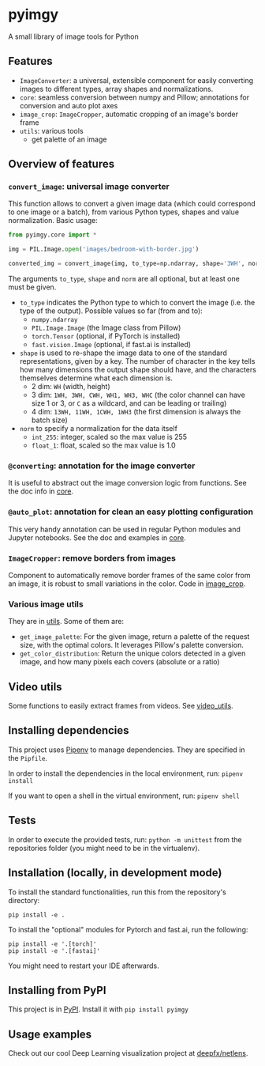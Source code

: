 # pyimgy
A small library of image tools for Python

## Features

- `ImageConverter`: a universal, extensible component for easily converting images to different types, array shapes and normalizations.
- `core`: seamless conversion between numpy and Pillow; annotations for conversion and auto plot axes
- `image_crop`: `ImageCropper`, automatic cropping of an image's border frame
- `utils`: various tools
  - get palette of an image

## Overview of features

### `convert_image`: universal image converter

This function allows to convert a given image data (which could correspond to one image or a batch), from various Python types, shapes and value
normalization. Basic usage:

```python
from pyimgy.core import *

img = PIL.Image.open('images/bedroom-with-border.jpg')

converted_img = convert_image(img, to_type=np.ndarray, shape='3WH', norm='int_255')
```

The arguments `to_type`, `shape` and `norm` are all optional, but at least one must be given.

- `to_type` indicates the Python type to which to convert the image (i.e. the type of the output). Possible values so far (from and to):
  - `numpy.ndarray`
  - `PIL.Image.Image` (the Image class from Pillow)
  - `torch.Tensor` (optional, if PyTorch is installed)
  - `fast.vision.Image` (optional, if fast.ai is installed)
- `shape` is used to re-shape the image data to one of the standard representations, given by a key. The number of character in the key tells how many
dimensions the output shape should have, and the characters themselves determine what each dimension is.
  - 2 dim: `WH` (width, height)
  - 3 dim: `1WH, 3WH, CWH, WH1, WH3, WHC` (the color channel can have size 1 or 3, or `C` as a wildcard, and can be leading or trailing)
  - 4 dim: `13WH, 11WH, 1CWH, 1WH3` (the first dimension is always the batch size)
- `norm` to specify a normalization for the data itself
  - `int_255`: integer, scaled so the max value is 255
  - `float_1`: float, scaled so the max value is 1.0
  
### `@converting`: annotation for the image converter

It is useful to abstract out the image conversion logic from functions. See the doc info in [core](pyimgy/core.py).

### `@auto_plot`: annotation for clean an easy plotting configuration

This very handy annotation can be used in regular Python modules and Jupyter notebooks. See the doc and examples in [core](pyimgy/core.py).

### `ImageCropper`: remove borders from images

Component to automatically remove border frames of the same color from an image, it is robust to small variations in the color.
Code in [image_crop](pyimgy/image_crop.py).

### Various image utils

They are in [utils](pyimgy/utils.py). Some of them are:
- `get_image_palette`:  For the given image, return a palette of the request size, with the optimal colors. It leverages Pillow's palette conversion.
- `get_color_distribution`: Return the unique colors detected in a given image, and how many pixels each covers (absolute or a ratio)

## Video utils

Some functions to easily extract frames from videos. See [video_utils](pyimgy/video/video_utils.py).

## Installing dependencies

This project uses [Pipenv](https://pipenv-fork.readthedocs.io/en/latest/index.html) to manage dependencies. They are specified in the `Pipfile`.

In order to install the dependencies in the local environment, run: `pipenv install`

If you want to open a shell in the virtual environment, run: `pipenv shell`

## Tests

In order to execute the provided tests, run: `python -m unittest` from the repositories folder (you might need to be in the virtualenv).

## Installation (locally, in development mode)

To install the standard functionalities, run this from the repository's directory:

```
pip install -e .
```

To install the "optional" modules for Pytorch and fast.ai, run the following:

```
pip install -e '.[torch]'
pip install -e '.[fastai]'
```

You might need to restart your IDE afterwards.

## Installing from PyPI

This project is in [PyPI](https://pypi.org/project/pyimgy/). Install it with `pip install pyimgy` 

## Usage examples

Check out our cool Deep Learning visualization project at [deepfx/netlens](https://github.com/deepfx/netlens).
